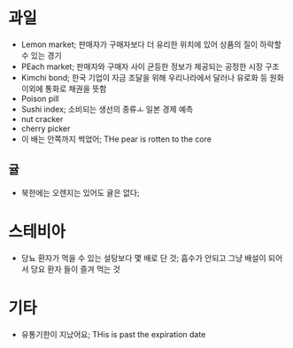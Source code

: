 # 과일
* Lemon market; 판매자가 구매자보다 더 유리한 위치에 있어 상품의 질이 하락할 수 있는 경기
* PEach market; 판매자와 구매자 사이 균등한 정보가 제공되는 공정한 시장 구조
* Kimchi bond; 한국 기업이 자금 조달을 위해 우리나라에서 달러나 유로화 등 원화 이외에 통화로 채권을 뜻함
* Poison pill
* Sushi index; 소비되는 생선의 종류ㅗ 일본 경제 예측
* nut cracker
* cherry picker
* 이 배는 안쪽까지 썩었어; THe pear is rotten to the core

## 귤
* 북한에는 오렌지는 있어도 귤은 없다;

# 스테비아
* 당뇨 환자가 먹을 수 있는 설탕보다 몇 배로 단 것; 흡수가 안되고 그냥 배설이 되어서 당요 환자 들이 즐겨 먹는 것

# 기타
* 유통기한이 지났어요; THis is past the expiration date